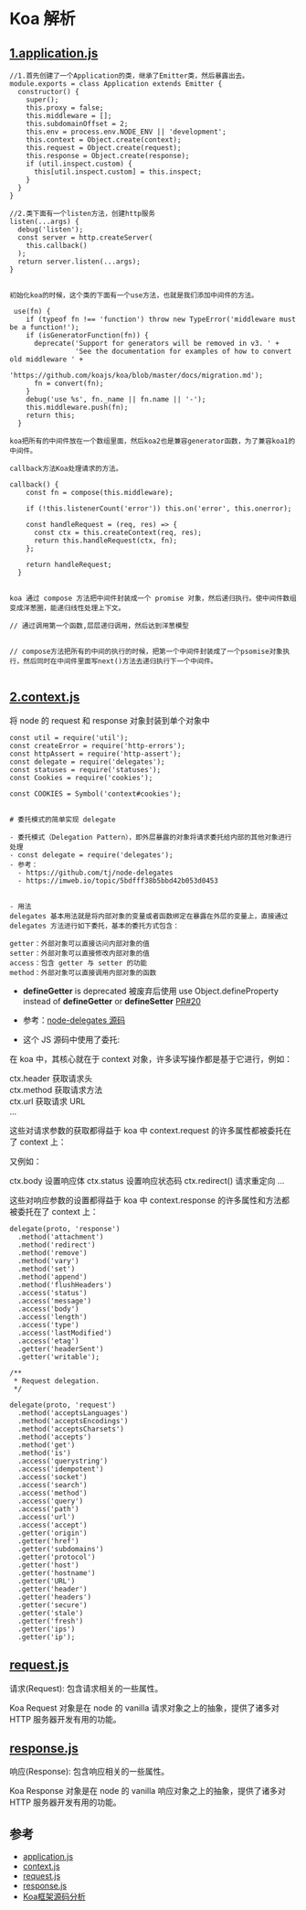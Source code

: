 # Koa 解析


## [1.application.js](https://github.com/koajs/koa/blob/master/lib/application.js)

```
//1.首先创建了一个Application的类，继承了Emitter类，然后暴露出去。
module.exports = class Application extends Emitter {
  constructor() {  
    super();
    this.proxy = false;
    this.middleware = [];
    this.subdomainOffset = 2;
    this.env = process.env.NODE_ENV || 'development';
    this.context = Object.create(context);
    this.request = Object.create(request);
    this.response = Object.create(response);
    if (util.inspect.custom) {
      this[util.inspect.custom] = this.inspect;
    }
  }
}

//2.类下面有一个listen方法，创建http服务
listen(...args) {
  debug('listen');
  const server = http.createServer(
    this.callback()
  );   
  return server.listen(...args);
}


初始化koa的时候，这个类的下面有一个use方法，也就是我们添加中间件的方法。

 use(fn) {
    if (typeof fn !== 'function') throw new TypeError('middleware must be a function!');
    if (isGeneratorFunction(fn)) {
      deprecate('Support for generators will be removed in v3. ' +
                'See the documentation for examples of how to convert old middleware ' +
                'https://github.com/koajs/koa/blob/master/docs/migration.md');
      fn = convert(fn);
    }
    debug('use %s', fn._name || fn.name || '-');
    this.middleware.push(fn);
    return this;
  }

koa把所有的中间件放在一个数组里面，然后koa2也是兼容generator函数，为了兼容koa1的中间件。

callback方法Koa处理请求的方法。

callback() {
    const fn = compose(this.middleware);

    if (!this.listenerCount('error')) this.on('error', this.onerror);

    const handleRequest = (req, res) => {
      const ctx = this.createContext(req, res);
      return this.handleRequest(ctx, fn);
    };

    return handleRequest;
  }


koa 通过 compose 方法把中间件封装成一个 promise 对象，然后递归执行。使中间件数组变成洋葱圈，能递归线性处理上下文。

// 通过调用第一个函数,层层递归调用，然后达到洋葱模型


// compose方法把所有的中间的执行的时候，把第一个中间件封装成了一个psomise对象执行，然后同时在中间件里面写next()方法去递归执行下一个中间件。


```


## [2.context.js](https://github.com/koajs/koa/blob/master/lib/context.js)

 将 node 的 request 和 response 对象封装到单个对象中

```
const util = require('util');
const createError = require('http-errors');
const httpAssert = require('http-assert');
const delegate = require('delegates');
const statuses = require('statuses');
const Cookies = require('cookies');

const COOKIES = Symbol('context#cookies');


# 委托模式的简单实现 delegate

- 委托模式（Delegation Pattern），即外层暴露的对象将请求委托给内部的其他对象进行处理
- const delegate = require('delegates');
- 参考：
  - https://github.com/tj/node-delegates
  - https://imweb.io/topic/5bdfff38b5bbd42b053d0453


- 用法
delegates 基本用法就是将内部对象的变量或者函数绑定在暴露在外层的变量上，直接通过 delegates 方法进行如下委托，基本的委托方式包含：

getter：外部对象可以直接访问内部对象的值
setter：外部对象可以直接修改内部对象的值
access：包含 getter 与 setter 的功能
method：外部对象可以直接调用内部对象的函数

```
- __defineGetter__ is deprecated 被废弃后使用 use Object.defineProperty instead of __defineGetter__ or __defineSetter__
[ PR#20 ](https://github.com/ikoajs/node-delegates/commit/206da5921fa539062eb21e5d99f5828b7717fe1b)

- 参考：[node-delegates 源码](https://github.com/tj/node-delegates/blob/master/index.js)

- 这个 JS 源码中使用了委托:

在 koa 中，其核心就在于 context 对象，许多读写操作都是基于它进行，例如：

ctx.header 获取请求头  
ctx.method 获取请求方法  
ctx.url 获取请求 URL  
...

这些对请求参数的获取都得益于 koa 中 context.request 的许多属性都被委托在了 context 上：

又例如：

ctx.body 设置响应体
ctx.status 设置响应状态码
ctx.redirect() 请求重定向
...

这些对响应参数的设置都得益于 koa 中 context.response 的许多属性和方法都被委托在了 context 上：

```
delegate(proto, 'response')
  .method('attachment')
  .method('redirect')
  .method('remove')
  .method('vary')
  .method('set')
  .method('append')
  .method('flushHeaders')
  .access('status')
  .access('message')
  .access('body')
  .access('length')
  .access('type')
  .access('lastModified')
  .access('etag')
  .getter('headerSent')
  .getter('writable');

/**
 * Request delegation.
 */

delegate(proto, 'request')
  .method('acceptsLanguages')
  .method('acceptsEncodings')
  .method('acceptsCharsets')
  .method('accepts')
  .method('get')
  .method('is')
  .access('querystring')
  .access('idempotent')
  .access('socket')
  .access('search')
  .access('method')
  .access('query')
  .access('path')
  .access('url')
  .access('accept')
  .getter('origin')
  .getter('href')
  .getter('subdomains')
  .getter('protocol')
  .getter('host')
  .getter('hostname')
  .getter('URL')
  .getter('header')
  .getter('headers')
  .getter('secure')
  .getter('stale')
  .getter('fresh')
  .getter('ips')
  .getter('ip');
```


## [request.js](https://github.com/koajs/koa/blob/master/lib/request.js)

请求(Request): 包含请求相关的一些属性。

Koa Request 对象是在 node 的 vanilla 请求对象之上的抽象，提供了诸多对 HTTP 服务器开发有用的功能。





## [response.js](https://github.com/koajs/koa/blob/master/lib/response.js)

响应(Response): 包含响应相关的一些属性。

Koa Response 对象是在 node 的 vanilla 响应对象之上的抽象，提供了诸多对 HTTP 服务器开发有用的功能。


## 参考
- [application.js](https://github.com/koajs/koa/blob/master/lib/application.js)
- [context.js](https://github.com/koajs/koa/blob/master/lib/context.js)
- [request.js](https://github.com/koajs/koa/blob/master/lib/request.js)
- [response.js](https://github.com/koajs/koa/blob/master/lib/response.js)
- [Koa框架源码分析](https://mp.weixin.qq.com/s/PiI4PTzUBNLPm2cKd71lyw)
